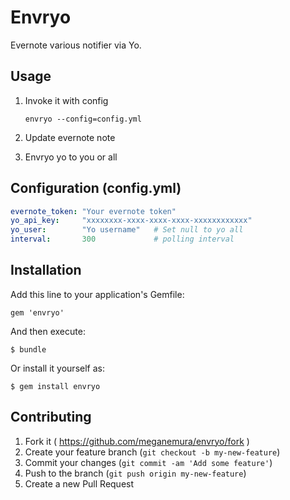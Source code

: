 # Envryo

Evernote various notifier via Yo.

## Usage

1. Invoke it with config

    `envryo --config=config.yml`

2. Update evernote note

3. Envryo yo to you or all

## Configuration (config.yml)

```yaml
evernote_token: "Your evernote token"
yo_api_key:     "xxxxxxxx-xxxx-xxxx-xxxx-xxxxxxxxxxxx"
yo_user:        "Yo username"   # Set null to yo all
interval:       300             # polling interval
```

## Installation

Add this line to your application's Gemfile:

    gem 'envryo'

And then execute:

    $ bundle

Or install it yourself as:

    $ gem install envryo

## Contributing

1. Fork it ( https://github.com/meganemura/envryo/fork )
2. Create your feature branch (`git checkout -b my-new-feature`)
3. Commit your changes (`git commit -am 'Add some feature'`)
4. Push to the branch (`git push origin my-new-feature`)
5. Create a new Pull Request
